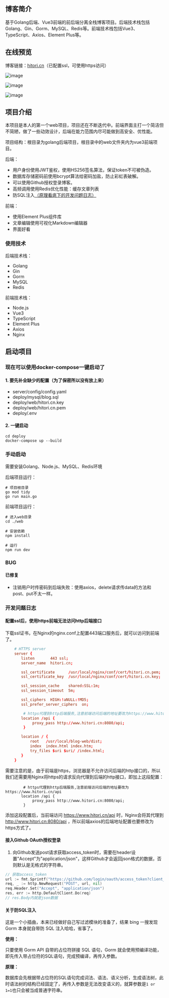 ## 博客简介

基于Golang后端、Vue3前端的前后端分离全栈博客项目。后端技术栈包括Golang、Gin、Gorm、MySQL、Redis等。前端技术栈包括Vue3、TypeScript、Axios、Element Plus等。

## 在线预览

博客链接：[hitori.cn](https://www.hitori.cn)（已配置ssl，可使用https访问）

![image](https://github.com/blockcheDev/blog-web/assets/89156012/afb8b63b-88c9-423a-abfd-27b5a590a7b1)

![image](https://github.com/blockcheDev/blog-web/assets/89156012/2961969d-f0a8-412b-b177-12b3659126ea)

![image](https://github.com/blockcheDev/blog-web/assets/89156012/c607b701-79ff-40ea-9e2d-ad60252c8124)

## 项目介绍

本项目是本人的第一个web项目，项目还在不断迭代中。前端界面主打一个简洁但不简陋，做了一些动效设计，后端在能力范围内尽可能做到高安全、优性能。

项目结构：根目录为golang后端项目，根目录中的web文件夹内为vue3前端项目。

后端：

- 用户身份使用JWT鉴权，使用HS256签名算法，保证token不可被伪造。
- 数据库存储密码前使用bcrypt算法给密码加盐，防止彩虹表破解。
- 可以使用Github授权登录博客。
- 高频调用使用Redis优化性能：缓存文章列表
- 防SQL注入[（原理看底下的开发问题日志）](#SQL)

前端：

- 使用Element Plus组件库
- 文章编辑使用可视化Markdown编辑器
- 界面好看

### 使用技术

后端技术栈：

- Golang
- Gin
- Gorm
- MySQL
- Redis

前端技术栈：

- Node.js
- Vue3
- TypeScript
- Element Plus
- Axios
- Nginx

## 启动项目

### 现在可以使用docker-compose一键启动了

#### 1. 要先补全缺少的配置（为了保密所以没有放上来）

- server/config/config.yaml
- deploy/mysql/blog.sql
- deploy/web/hitori.cn.key
- deploy/web/hitori.cn.pem
- deploy/.env

#### 2. 一键启动

```shell
cd deploy
docker-compose up --build
```


### 手动启动

需要安装Golang、Node.js、MySQL、Redis环境

后端项目运行：

```shell
# 项目根目录
go mod tidy
go run main.go
```

前端项目运行：

```shell
# 进入web目录
cd ./web

# 安装依赖
npm install

# 运行
npm run dev
```

### BUG

#### 已修复

- 注销用户时传密码到后端失败：使用axios，delete请求传data的方法和post、put不太一样。



### 开发问题日志

#### 配置ssl后，使用https前端无法访问http后端接口

下载ssl证书，在Nginx的nginx.conf上配置443端口服务后，就可以访问到前端了。

```conf
    # HTTPS server
    server {
       listen       443 ssl;
       server_name  hitori.cn;

       ssl_certificate      /usr/local/nginx/conf/cert/hitori.cn.pem;
       ssl_certificate_key  /usr/local/nginx/conf/cert/hitori.cn.key;

       ssl_session_cache    shared:SSL:1m;
       ssl_session_timeout  5m;

       ssl_ciphers  HIGH:!aNULL:!MD5;
       ssl_prefer_server_ciphers  on;

        # https代理到http后端服务,注意前端访问后端的地址要改为https://www.hitori.cn/api
       location /api {
            proxy_pass http://www.hitori.cn:8080/api;
        }

       location / {
           root   /usr/local/blog-web/dist;
           index  index.html index.htm;
           try_files $uri $uri/ /index.html;
       }
    }
```

需要注意的是，由于前端是https，浏览器是不允许访问后端的http接口的，所以我们还需要用Nginx将https的请求反向代理到后端的http接口，即加上这段配置：

```
        # https代理到http后端服务,注意前端访问后端的地址要改为https://www.hitori.cn/api
       location /api {
            proxy_pass http://www.hitori.cn:8080/api;
        }
```

添加这段配置后，当前端访问 https://www.hitori.cn/api 时，Nginx会将其代理到 http://www.hitori.cn:8080/api ，所以前端axios的后端地址配置也要修改为https方式了。



#### 接入Github OAuth授权登录

1. 向Github发送post请求获取access_token时，需要在header设置"Accept"为"application/json"，这样Github才会返回json格式的数据，否则默认是无格式的字符串。

```go
// 获取access_token
url := fmt.Sprintf("https://github.com/login/oauth/access_token?client_id=%s&client_secret=%s&code=%s", client_id, client_secret, code)
req, _ := http.NewRequest("POST", url, nil)
req.Header.Set("Accept", "application/json")
res, err := http.DefaultClient.Do(req)
// res.Body内就是json数据
```



#### 关于防SQL注入<a id="SQL"></a>

这是一个小插曲，本来已经做好自己写过滤模块的准备了，结果 bing 一搜发现 Gorm 本身就自带防 SQL 注入哈哈，省事了。

**使用：**

只要使用 Gorm API 自带的占位符拼接 SQL 语句，Gorm 就会使用预编译功能，即先传入带占位符的SQL语句，完成预编译，再传入参数。

**原理：**

数据库会先根据带占位符的SQL语句完成词法、语法、语义分析，生成语法树，此时语法树的结构已经固定了，再传入参数是无法改变语义的，就算参数是`1 or 1=1`也只会被当成普通字符串。
